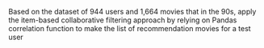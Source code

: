 Based on the dataset of 944 users and 1,664 movies that in the 90s, apply the item-based collaborative filtering approach by relying on Pandas correlation function to make the list of recommendation movies for a test user
